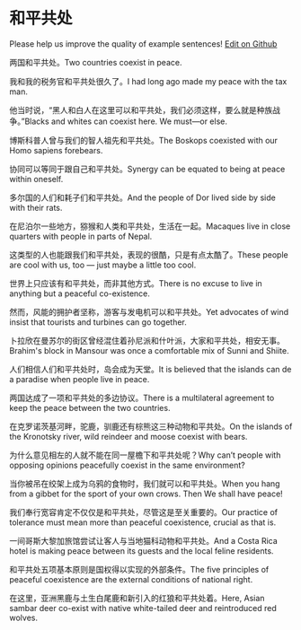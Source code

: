 # 和平共处

Please help us improve the quality of example sentences! [Edit on Github](https://github.com/jiyushe/jiyu-example-sentence-source/blob/main/chinese/hepinggongchu.md)

<p><span class="chinese">两国和平共处。</span><span class="english">Two countries coexist in peace.</span></p>

<p><span class="chinese">我和我的税务官和平共处很久了。</span><span class="english">I had long ago made my peace with the tax man.</span></p>

<p><span class="chinese">他当时说，“黑人和白人在这里可以和平共处，我们必须这样，要么就是种族战争。”</span><span class="english">Blacks and whites can coexist here. We must—or else.</span></p>

<p><span class="chinese">博斯科普人曾与我们的智人祖先和平共处。</span><span class="english">The Boskops coexisted with our Homo sapiens forebears.</span></p>

<p><span class="chinese">协同可以等同于跟自己和平共处。</span><span class="english">Synergy can be equated to being at peace within oneself.</span></p>

<p><span class="chinese">多尔国的人们和耗子们和平共处。</span><span class="english">And the people of Dor lived side by side with their rats.</span></p>

<p><span class="chinese">在尼泊尔一些地方，猕猴和人类和平共处，生活在一起。</span><span class="english">Macaques live in close quarters with people in parts of Nepal.</span></p>

<p><span class="chinese">这类型的人也能跟我们和平共处，表现的很酷，只是有点太酷了。</span><span class="english">These people are cool with us, too — just maybe a little too cool.</span></p>

<p><span class="chinese">世界上只应该有和平共处，而非其他方式。</span><span class="english">There is no excuse to live in anything but a peaceful co-existence.</span></p>

<p><span class="chinese">然而，风能的拥护者坚称，游客与发电机可以和平共处。</span><span class="english">Yet advocates of wind insist that tourists and turbines can go together.</span></p>

<p><span class="chinese">卜拉欣在曼苏尔的街区曾经混住着孙尼派和什叶派，大家和平共处，相安无事。</span><span class="english">Brahim's block in Mansour was once a comfortable mix of Sunni and Shiite.</span></p>

<p><span class="chinese">人们相信人们和平共处时，岛会成为天堂。</span><span class="english">It is believed that the islands can de a paradise when people live in peace.</span></p>

<p><span class="chinese">两国达成了一项和平共处的多边协议。</span><span class="english">There is a multilateral agreement to keep the peace between the two countries.</span></p>

<p><span class="chinese">在克罗诺茨基河畔，驼鹿，驯鹿还有棕熊这三种动物和平共处。</span><span class="english">On the islands of the Kronotsky river, wild reindeer and moose coexist with bears.</span></p>

<p><span class="chinese">为什么意见相左的人就不能在同一屋檐下和平共处呢？</span><span class="english">Why can’t people with opposing opinions peacefully coexist in the same environment?</span></p>

<p><span class="chinese">当你被吊在绞架上成为乌鸦的食物时，我们就可以和平共处。</span><span class="english">When you hang from a gibbet for the sport of your own crows. Then We shall have peace!</span></p>

<p><span class="chinese">我们奉行宽容肯定不仅仅是和平共处，尽管这是至关重要的。</span><span class="english">Our practice of tolerance must mean more than peaceful coexistence, crucial as that is.</span></p>

<p><span class="chinese">一间哥斯大黎加旅馆尝试让客人与当地猫科动物和平共处。</span><span class="english">And a Costa Rica hotel is making peace between its guests and the local feline residents.</span></p>

<p><span class="chinese">和平共处五项基本原则是国权得以实现的外部条件。</span><span class="english">The five principles of peaceful coexistence are the external conditions of national right.</span></p>

<p><span class="chinese">在这里，亚洲黑鹿与土生白尾鹿和新引入的红狼和平共处着。</span><span class="english">Here, Asian sambar deer co-exist with native white-tailed deer and reintroduced red wolves.</span></p>


